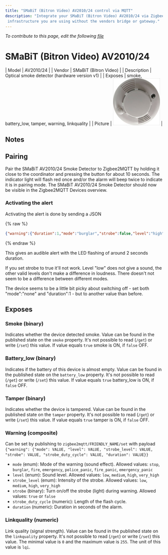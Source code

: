 ```yaml
---
title: "SMaBiT (Bitron Video) AV2010/24 control via MQTT"
description: "Integrate your SMaBiT (Bitron Video) AV2010/24 via Zigbee2MQTT with whatever smart home
 infrastructure you are using without the vendors bridge or gateway."
---
```


*To contribute to this page, edit the following
[file](https://github.com/Koenkk/zigbee2mqtt.io/blob/master/docs/devices/AV2010_24.md)*

# SMaBiT (Bitron Video) AV2010/24

| Model | AV2010/24  |
| Vendor  | SMaBiT (Bitron Video)  |
| Description | Optical smoke detector (hardware version v1) |
| Exposes | smoke, battery_low, tamper, warning, linkquality |
| Picture | ![SMaBiT (Bitron Video) AV2010/24](../images/devices/AV2010-24.jpg) |

## Notes


## Pairing
Pair the SMaBiT AV2010/24 Smoke Detector to Zigbee2MQTT by holding it close to the coordinator and pressing the button for about 10 seconds. The indicator light will flash red once and/or the alarm will beep twice to indicate it is in pairing mode. The SMaBiT AV2010/24 Smoke Detector should now be visible in the Zigbee2MQTT Devices overview.


### Activating the alert
Activating the alert is done by sending a JSON

{% raw %}
```json
{"warning":{"duration":1,"mode":"burglar","strobe":false,"level":"high"}}
```
{% endraw %}

This gives an audible alert with the LED flashing of around 2 seconds duration.

If you set strobe to true it'll not work. Level "low" does not give a sound, the other valid levels don't make a difference in loudness. There doesn't not seem to be a difference between different modes.

The device seems to be a little bit picky about switching off - set both "mode":"none" and "duration":1 - but to another value than before.



## Exposes

### Smoke (binary)
Indicates whether the device detected smoke.
Value can be found in the published state on the `smoke` property.
It's not possible to read (`/get`) or write (`/set`) this value.
If value equals `true` smoke is ON, if `false` OFF.

### Battery_low (binary)
Indicates if the battery of this device is almost empty.
Value can be found in the published state on the `battery_low` property.
It's not possible to read (`/get`) or write (`/set`) this value.
If value equals `true` battery_low is ON, if `false` OFF.

### Tamper (binary)
Indicates whether the device is tampered.
Value can be found in the published state on the `tamper` property.
It's not possible to read (`/get`) or write (`/set`) this value.
If value equals `true` tamper is ON, if `false` OFF.

### Warning (composite)
Can be set by publishing to `zigbee2mqtt/FRIENDLY_NAME/set` with payload `{"warning": {"mode": VALUE, "level": VALUE, "strobe_level": VALUE, "strobe": VALUE, "strobe_duty_cycle": VALUE, "duration": VALUE}}`
- `mode` (enum): Mode of the warning (sound effect). Allowed values: `stop`, `burglar`, `fire`, `emergency`, `police_panic`, `fire_panic`, `emergency_panic`
- `level` (enum): Sound level. Allowed values: `low`, `medium`, `high`, `very_high`
- `strobe_level` (enum): Intensity of the strobe. Allowed values: `low`, `medium`, `high`, `very_high`
- `strobe` (binary): Turn on/off the strobe (light) during warning. Allowed values: `true` or `false`
- `strobe_duty_cycle` (numeric): Length of the flash cycle. 
- `duration` (numeric): Duration in seconds of the alarm. 

### Linkquality (numeric)
Link quality (signal strength).
Value can be found in the published state on the `linkquality` property.
It's not possible to read (`/get`) or write (`/set`) this value.
The minimal value is `0` and the maximum value is `255`.
The unit of this value is `lqi`.

